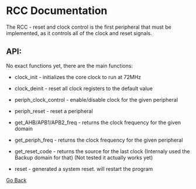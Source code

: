 # RCC Documentation

The RCC - reset and clock control is the first peripheral that must be implemented, as it controls all of the clock and reset signals. 

## API:

No exact functions yet, there are the main functions:

- clock_init - initializes the core clock to run at 72MHz

- clock_deinit - reset all clock registers to the default value

- periph\_clock\_control - enable/disable clock for the given peripheral

- periph_reset - reset a peripheral

- get\_AHB/APB1/APB2\_freq - returns the clock frequency for the given domain

- get\_periph\_freq - returns the clock frequency for the given peripheral

- get\_reset\_code - returns the source for the last clock (Internaly used the Backup domain for that) (Not tested it actually works yet)

- reset - generated a system reset. will restart the program

[Go Back](../README.md)